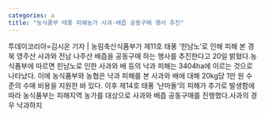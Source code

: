 ```yaml
---
categories: a
title: "농식품부 태풍 피해농가 사과·배즙 공동구매 행사 추진"
---
```

투데이코리아=김시온 기자 | 농림축산식품부가 제11호 태풍 ‘힌남노’로 인해 피해 본 경북 영주산 사과와 전남 나주산 배즙을 공동구매 하는 행사를 추진한다고 20일 밝혔다.농식품부에 따르면 힌남노로 인한 사과와 배 등의 낙과 피해는 3404ha에 이르는 것으로 나타났다. 이에 농식품부와 농협은 낙과 피해를 본 사과와 배에 대해 20kg당 1만 원 수준의 수매 비용을 지원한 바 있다. 이후 제14호 태풍 ‘난마돌’의 피해가 추가로 발생함에 따라 농식품부는 피해지역 농가를 대상으로 사과와 배즙 공동구매를 진행했다.사과의 경우 낙과하지